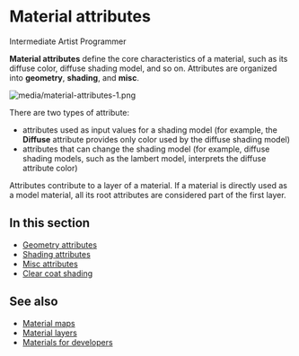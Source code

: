 # Material attributes

<span class="label label-doc-level">Intermediate</span>
<span class="label label-doc-audience">Artist</span>
<span class="label label-doc-audience">Programmer</span>

**Material attributes** define the core characteristics of a material, such as its diffuse color, diffuse shading model, and so on. Attributes are organized into **geometry**, **shading**, and **misc**.

![media/material-attributes-1.png](media/material-attributes-1.png)

There are two types of attribute:

- attributes used as input values for a shading model (for example, the **Diffuse** attribute provides only color used by the diffuse shading model)
- attributes that can change the shading model (for example, diffuse shading models, such as the lambert model, interprets the diffuse attribute color)

Attributes contribute to a layer of a material. If a material is directly used as a model material, all its root attributes are considered part of the first layer.

## In this section

* [Geometry attributes](geometry-attributes.md)
* [Shading attributes](shading-attributes.md)
* [Misc attributes](misc-attributes.md)
* [Clear coat shading](clear-coat-shading.md)

## See also

* [Material maps](material-maps.md)
* [Material layers](material-layers.md)
* [Materials for developers](materials-for-developers.md)